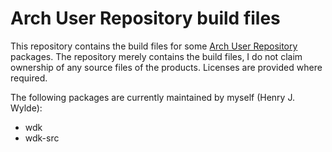 # Arch User Repository build files

This repository contains the build files for some [Arch User Repository](https://aur.archlinux.org/ "Arch User Repository") packages.
The repository merely contains the build files, I do not claim ownership of any source files of the products.
Licenses are provided where required.

The following packages are currently maintained by myself (Henry J. Wylde):
* wdk
* wdk-src

